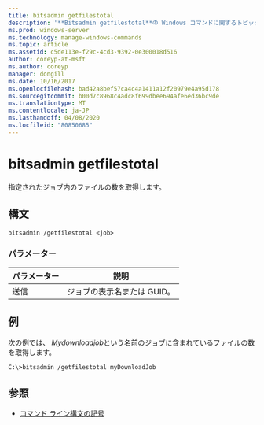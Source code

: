 ```yaml
---
title: bitsadmin getfilestotal
description: '**Bitsadmin getfilestotal**の Windows コマンドに関するトピックでは、指定されたジョブ内のファイルの数を取得します。'
ms.prod: windows-server
ms.technology: manage-windows-commands
ms.topic: article
ms.assetid: c5de113e-f29c-4cd3-9392-0e300018d516
author: coreyp-at-msft
ms.author: coreyp
manager: dongill
ms.date: 10/16/2017
ms.openlocfilehash: bad42a8bef57ca4c4a1411a12f20979e4a95d178
ms.sourcegitcommit: b00d7c8968c4adc8f699dbee694afe6ed36bc9de
ms.translationtype: MT
ms.contentlocale: ja-JP
ms.lasthandoff: 04/08/2020
ms.locfileid: "80850685"
---
```

# <a name="bitsadmin-getfilestotal"></a>bitsadmin getfilestotal

指定されたジョブ内のファイルの数を取得します。

## <a name="syntax"></a>構文

```
bitsadmin /getfilestotal <job>
```

### <a name="parameters"></a>パラメーター

| パラメーター | 説明 |
| -------------- | -------------- |
| 送信 | ジョブの表示名または GUID。 |

## <a name="examples"></a><a name=BKMK_examples></a>例

次の例では、 *Mydownloadjob*という名前のジョブに含まれているファイルの数を取得します。

```
C:\>bitsadmin /getfilestotal myDownloadJob
```

## <a name="see-also"></a>参照

- [コマンド ライン構文の記号](command-line-syntax-key.md)
